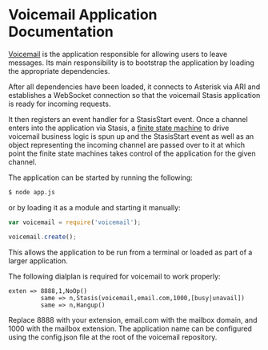 # Voicemail Application Documentation

[Voicemail](https://github.com/asterisk/node-voicemail) is the application responsible for allowing users to leave messages. Its main responsibility is to bootstrap the application by loading the appropriate dependencies.

After all dependencies have been loaded, it connects to Asterisk via ARI and establishes a WebSocket connection so that the voicemail Stasis application is ready for incoming requests.

It then registers an event handler for a StasisStart event. Once a channel enters into the application via Stasis, a [finite state machine](https://github.com/asterisk/node-voicemail-fsm) to drive voicemail business logic is spun up and the StasisStart event as well as an object representing the incoming channel are passed over to it at which point the finite state machines takes control of the application for the given channel.

The application can be started by running the following:

```bash
$ node app.js
```

or by loading it as a module and starting it manually:

```JavaScript
var voicemail = require('voicemail');

voicemail.create();
```

This allows the application to be run from a terminal or loaded as part of a larger application.

The following dialplan is required for voicemail to work properly:

```
exten => 8888,1,NoOp()
         same => n,Stasis(voicemail,email.com,1000,[busy|unavail])
         same => n,Hangup()
```

Replace 8888 with your extension, email.com with the mailbox domain, and 1000 with the mailbox extension. The application name can be configured using the config.json file at the root of the voicemail repository.
